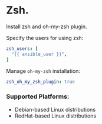 # Zsh.
Install zsh and oh-my-zsh plugin.

Specify the users for using zsh:
```yaml
zsh_users: [
  "{{ ansible_user }}",
]
```
Manage `oh-my-zsh` installation:
```yaml
zsh_oh_my_zsh_plugin: true
```

### Supported Platforms:
- Debian-based Linux distributions
- RedHat-based Linux distributions
